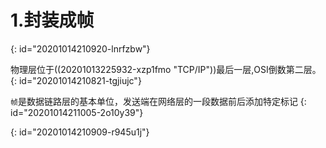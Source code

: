 # 1.封装成帧
{: id="20201014210920-lnrfzbw"}

物理层位于((20201013225932-xzp1fmo "TCP/IP"))最后一层,OSI倒数第二层。
{: id="20201014210821-tgjiujc"}

`帧`是数据链路层的基本单位，发送端在网络层的一段数据前后添加特定标记
{: id="20201014211005-2o10y39"}

{: id="20201014210909-r945u1j"}

